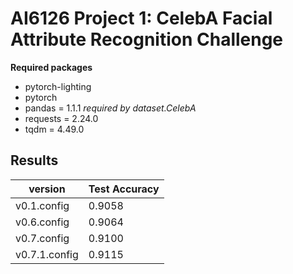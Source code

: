 # AI6126 Project 1: CelebA Facial Attribute Recognition Challenge


**Required packages**

* pytorch-lighting
* pytorch
* pandas = 1.1.1 *required by dataset.CelebA*
* requests = 2.24.0
* tqdm = 4.49.0

## Results

| version | Test Accuracy |
|-----------|-------------|
| v0.1.config | 0.9058 |
| v0.6.config | 0.9064 |
| v0.7.config | 0.9100 |
| v0.7.1.config | 0.9115 |

